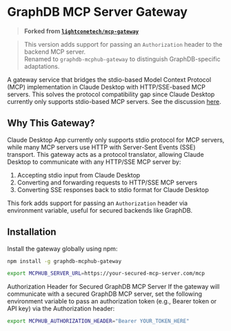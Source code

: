 # GraphDB MCP Server Gateway

> **Forked from [`lightconetech/mcp-gateway`](https://github.com/lightconetech/mcp-gateway)**

> This version adds support for passing an `Authorization` header to the backend MCP server.  
> Renamed to `graphdb-mcphub-gateway` to distinguish GraphDB-specific adaptations.

A gateway service that bridges the stdio-based Model Context Protocol (MCP) implementation in Claude Desktop with HTTP/SSE-based MCP servers. This solves the protocol compatibility gap since Claude Desktop currently only supports stdio-based MCP servers. See the discussion [here](https://github.com/orgs/modelcontextprotocol/discussions/16).

## Why This Gateway?

Claude Desktop App currently only supports stdio protocol for MCP servers, while many MCP servers use HTTP with Server-Sent Events (SSE) transport. This gateway acts as a protocol translator, allowing Claude Desktop to communicate with any HTTP/SSE MCP server by:
1. Accepting stdio input from Claude Desktop
2. Converting and forwarding requests to HTTP/SSE MCP servers
3. Converting SSE responses back to stdio format for Claude Desktop

This fork adds support for passing an `Authorization` header via environment variable, useful for secured backends like GraphDB.

## Installation

Install the gateway globally using npm:

```bash
npm install -g graphdb-mcphub-gateway
```

```bash
export MCPHUB_SERVER_URL=https://your-secured-mcp-server.com/mcp
```

Authorization Header for Secured GraphDB MCP Server
If the gateway will communicate with a secured GraphDB MCP server, set the following environment variable to pass an authorization token (e.g., Bearer token or API key) via the Authorization header:

```bash
export MCPHUB_AUTHORIZATION_HEADER="Bearer YOUR_TOKEN_HERE"
```
